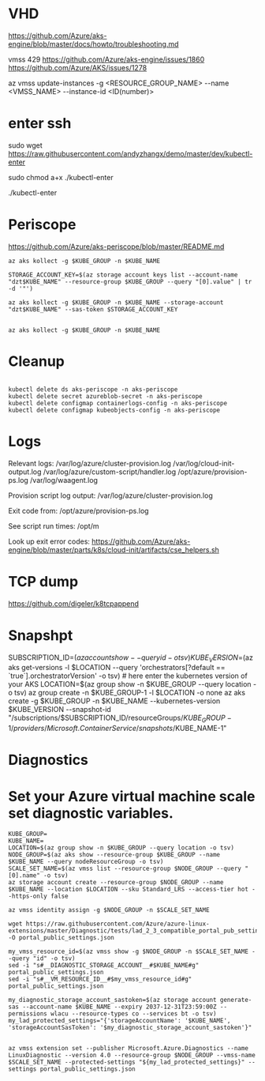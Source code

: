 # VHD
https://github.com/Azure/aks-engine/blob/master/docs/howto/troubleshooting.md



vmss 429
https://github.com/Azure/aks-engine/issues/1860
https://github.com/Azure/AKS/issues/1278

az vmss update-instances -g <RESOURCE_GROUP_NAME> --name <VMSS_NAME> --instance-id <ID(number)>

# enter ssh

sudo wget https://raw.githubusercontent.com/andyzhangx/demo/master/dev/kubectl-enter

sudo chmod a+x ./kubectl-enter

./kubectl-enter <node-name>

# Periscope
https://github.com/Azure/aks-periscope/blob/master/README.md


```
az aks kollect -g $KUBE_GROUP -n $KUBE_NAME

STORAGE_ACCOUNT_KEY=$(az storage account keys list --account-name "dzt$KUBE_NAME" --resource-group $KUBE_GROUP --query "[0].value" | tr -d '"')

az aks kollect -g $KUBE_GROUP -n $KUBE_NAME --storage-account "dzt$KUBE_NAME" --sas-token $STORAGE_ACCOUNT_KEY


az aks kollect -g $KUBE_GROUP -n $KUBE_NAME

```

# Cleanup

```

kubectl delete ds aks-periscope -n aks-periscope 
kubectl delete secret azureblob-secret -n aks-periscope
kubectl delete configmap containerlogs-config -n aks-periscope
kubectl delete configmap kubeobjects-config -n aks-periscope

```

# Logs

Relevant logs:
/var/log/azure/cluster-provision.log
/var/log/cloud-init-output.log
/var/log/azure/custom-script/handler.log
/opt/azure/provision-ps.log
/var/log/waagent.log

Provision script log output:
/var/log/azure/cluster-provision.log

Exit code from:
/opt/azure/provision-ps.log

See script run times:
/opt/m

Look up exit error codes:
https://github.com/Azure/aks-engine/blob/master/parts/k8s/cloud-init/artifacts/cse_helpers.sh


# TCP dump
https://github.com/digeler/k8tcpappend

# Snapshpt

SUBSCRIPTION_ID=$(az account show --query id -o tsv)
KUBE_VERSION=$(az aks get-versions -l $LOCATION --query 'orchestrators[?default == `true`].orchestratorVersion' -o tsv) # here enter the kubernetes version of your AKS
LOCATION=$(az group show -n $KUBE_GROUP --query location -o tsv)
az group create -n $KUBE_GROUP-1 -l $LOCATION -o none
az aks create -g $KUBE_GROUP -n $KUBE_NAME --kubernetes-version $KUBE_VERSION --snapshot-id "/subscriptions/$SUBSCRIPTION_ID/resourceGroups/$KUBE_GROUP-1/providers/Microsoft.ContainerService/snapshots/$KUBE_NAME-1"


# Diagnostics


# Set your Azure virtual machine scale set diagnostic variables.

```
KUBE_GROUP=
KUBE_NAME=
LOCATION=$(az group show -n $KUBE_GROUP --query location -o tsv)
NODE_GROUP=$(az aks show --resource-group $KUBE_GROUP --name $KUBE_NAME --query nodeResourceGroup -o tsv)
SCALE_SET_NAME=$(az vmss list --resource-group $NODE_GROUP --query "[0].name" -o tsv)
az storage account create --resource-group $NODE_GROUP --name $KUBE_NAME --location $LOCATION --sku Standard_LRS --access-tier hot --https-only false

az vmss identity assign -g $NODE_GROUP -n $SCALE_SET_NAME

wget https://raw.githubusercontent.com/Azure/azure-linux-extensions/master/Diagnostic/tests/lad_2_3_compatible_portal_pub_settings.json -O portal_public_settings.json

my_vmss_resource_id=$(az vmss show -g $NODE_GROUP -n $SCALE_SET_NAME --query "id" -o tsv)
sed -i "s#__DIAGNOSTIC_STORAGE_ACCOUNT__#$KUBE_NAME#g" portal_public_settings.json
sed -i "s#__VM_RESOURCE_ID__#$my_vmss_resource_id#g" portal_public_settings.json

my_diagnostic_storage_account_sastoken=$(az storage account generate-sas --account-name $KUBE_NAME --expiry 2037-12-31T23:59:00Z --permissions wlacu --resource-types co --services bt -o tsv)
my_lad_protected_settings="{'storageAccountName': '$KUBE_NAME', 'storageAccountSasToken': '$my_diagnostic_storage_account_sastoken'}"


az vmss extension set --publisher Microsoft.Azure.Diagnostics --name LinuxDiagnostic --version 4.0 --resource-group $NODE_GROUP --vmss-name $SCALE_SET_NAME --protected-settings "${my_lad_protected_settings}" --settings portal_public_settings.json
```